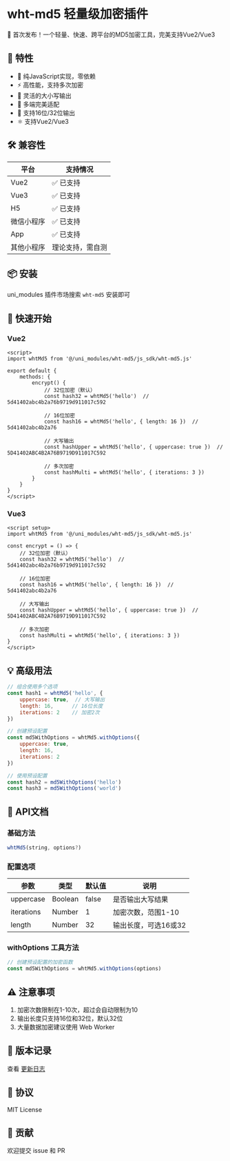 # wht-md5 轻量级加密插件

🎉 首次发布！一个轻量、快速、跨平台的MD5加密工具，完美支持Vue2/Vue3

## 🌟 特性
- 💪 纯JavaScript实现，零依赖
- ⚡️ 高性能，支持多次加密
- 🔄 灵活的大小写输出
- 📱 多端完美适配
- 🎯 支持16位/32位输出
- ⚛️ 支持Vue2/Vue3

## 🛠 兼容性
| 平台 | 支持情况 |
|------|---------|
| Vue2 | ✅ 已支持 |
| Vue3 | ✅ 已支持 |
| H5   | ✅ 已支持 |
| 微信小程序 | ✅ 已支持 |
| App  | ✅ 已支持 |
| 其他小程序 | 理论支持，需自测 |

## 📦 安装
uni_modules 插件市场搜索 `wht-md5` 安装即可

## 🚀 快速开始

### Vue2
```vue
<script>
import whtMd5 from '@/uni_modules/wht-md5/js_sdk/wht-md5.js'

export default {
    methods: {
        encrypt() {
            // 32位加密（默认）
            const hash32 = whtMd5('hello')  // 5d41402abc4b2a76b9719d911017c592
            
            // 16位加密
            const hash16 = whtMd5('hello', { length: 16 })  // 5d41402abc4b2a76
            
            // 大写输出
            const hashUpper = whtMd5('hello', { uppercase: true })  // 5D41402ABC4B2A76B9719D911017C592
            
            // 多次加密
            const hashMulti = whtMd5('hello', { iterations: 3 })
        }
    }
}
</script>
```

### Vue3
```vue
<script setup>
import whtMd5 from '@/uni_modules/wht-md5/js_sdk/wht-md5.js'

const encrypt = () => {
    // 32位加密（默认）
    const hash32 = whtMd5('hello')  // 5d41402abc4b2a76b9719d911017c592
    
    // 16位加密
    const hash16 = whtMd5('hello', { length: 16 })  // 5d41402abc4b2a76
    
    // 大写输出
    const hashUpper = whtMd5('hello', { uppercase: true })  // 5D41402ABC4B2A76B9719D911017C592
    
    // 多次加密
    const hashMulti = whtMd5('hello', { iterations: 3 })
}
</script>
```

## 💡 高级用法
```javascript
// 组合使用多个选项
const hash1 = whtMd5('hello', { 
    uppercase: true,  // 大写输出
    length: 16,      // 16位长度
    iterations: 2    // 加密2次
})

// 创建预设配置
const md5WithOptions = whtMd5.withOptions({
    uppercase: true,
    length: 16,
    iterations: 2
})

// 使用预设配置
const hash2 = md5WithOptions('hello')
const hash3 = md5WithOptions('world')
```

## 📖 API文档

### 基础方法
```javascript
whtMd5(string, options?)
```

### 配置选项
| 参数 | 类型 | 默认值 | 说明 |
|------|------|--------|------|
| uppercase | Boolean | false | 是否输出大写结果 |
| iterations | Number | 1 | 加密次数，范围1-10 |
| length | Number | 32 | 输出长度，可选16或32 |

### withOptions 工具方法
```javascript
// 创建预设配置的加密函数
const md5WithOptions = whtMd5.withOptions(options)
```

## ⚠️ 注意事项
1. 加密次数限制在1-10次，超过会自动限制为10
2. 输出长度只支持16位和32位，默认32位
3. 大量数据加密建议使用 Web Worker

## 🔄 版本记录
查看 [更新日志](./changelog.md)

## 📝 协议
MIT License

## 🤝 贡献
欢迎提交 issue 和 PR